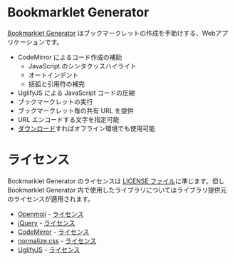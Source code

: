 <!-- Document: readme.md

	「Bookmarklet Generator」の日本語マニュアル。

	Metadata:

		id - 6ed745e6-ba1a-4d85-8bdb-046d72d04f51
		author - <qq542vev at https://purl.org/meta/me/>
		version - 0.0.1
		date - 2023-03-13
		since - 2020-04-20
		copyright - Copyright (C) 2020-2023 qq542vev. Some rights reserved.
		license - <CC-BY at https://creativecommons.org/licenses/by/4.0/>
		package - bookmarklet-generator

	See Also:

		* <Project homepage at https://github.com/qq542vev/bookmarklet-generator>
		* <Bug report at https://github.com/qq542vev/bookmarklet-generator/issues>
-->

# Bookmarklet Generator

[Bookmarklet Generator](https://purl.org/meta/bookmarklet-generator/) はブックマークレットの作成を手助けする、Webアプリケーションです。

 * CodeMirror によるコード作成の補助
   * JavaScript のシンタクッスハイライト
   * オートインデント
   * 括弧と引用符の補完
 * UglifyJS による JavaScript コードの圧縮
 * ブックマークレットの実行
 * ブックマークレット毎の共有 URL を提供
 * URL エンコードする文字を指定可能
 * [ダウンロード](https://purl.org/meta/bookmarklet-generator/download)すればオフライン環境でも使用可能

# ライセンス

Bookmarklet Generator のライセンスは [LICENSE ファイル](LICENSE)に準じます。但し Bookmarklet Generator 内で使用したライブラリについてはライブラリ提供元のライセンスが適用されます。

 * [Openmoji](https://openmoji.org/) - [ライセンス](licenses/openmoji.txt)
 * [jQuery](https://jquery.com/) - [ライセンス](licenses/jquery.txt)
 * [CodeMirror](https://codemirror.net/5/) - [ライセンス](licenses/codemirror.txt)
 * [normalize.css](https://necolas.github.io/normalize.css/) - [ライセンス](licenses/normalize.css.md)
 * [UglifyJS](https://lisperator.net/uglifyjs/) - [ライセンス](licenses/uglify-js.txt)
